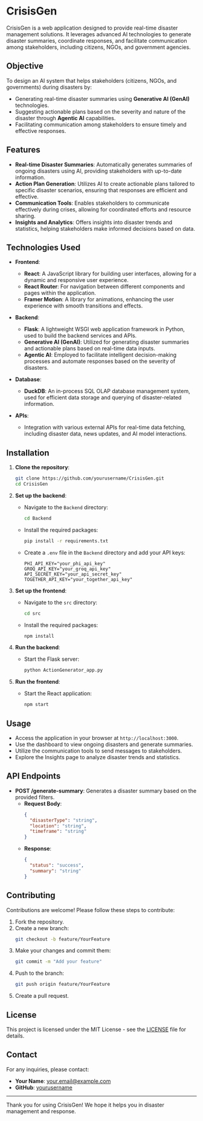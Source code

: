 # CrisisGen

CrisisGen is a web application designed to provide real-time disaster management solutions. It leverages advanced AI technologies to generate disaster summaries, coordinate responses, and facilitate communication among stakeholders, including citizens, NGOs, and government agencies.

## Objective

To design an AI system that helps stakeholders (citizens, NGOs, and governments) during disasters by:

- Generating real-time disaster summaries using **Generative AI (GenAI)** technologies.
- Suggesting actionable plans based on the severity and nature of the disaster through **Agentic AI** capabilities.
- Facilitating communication among stakeholders to ensure timely and effective responses.

## Features

- **Real-time Disaster Summaries**: Automatically generates summaries of ongoing disasters using AI, providing stakeholders with up-to-date information.
- **Action Plan Generation**: Utilizes AI to create actionable plans tailored to specific disaster scenarios, ensuring that responses are efficient and effective.
- **Communication Tools**: Enables stakeholders to communicate effectively during crises, allowing for coordinated efforts and resource sharing.
- **Insights and Analytics**: Offers insights into disaster trends and statistics, helping stakeholders make informed decisions based on data.

## Technologies Used

- **Frontend**: 
  - **React**: A JavaScript library for building user interfaces, allowing for a dynamic and responsive user experience.
  - **React Router**: For navigation between different components and pages within the application.
  - **Framer Motion**: A library for animations, enhancing the user experience with smooth transitions and effects.
 
- **Backend**: 
  - **Flask**: A lightweight WSGI web application framework in Python, used to build the backend services and APIs.
  - **Generative AI (GenAI)**: Utilized for generating disaster summaries and actionable plans based on real-time data inputs.
  - **Agentic AI**: Employed to facilitate intelligent decision-making processes and automate responses based on the severity of disasters.

- **Database**: 
  - **DuckDB**: An in-process SQL OLAP database management system, used for efficient data storage and querying of disaster-related information.

- **APIs**: 
  - Integration with various external APIs for real-time data fetching, including disaster data, news updates, and AI model interactions.

## Installation

1. **Clone the repository**:
   ```bash
   git clone https://github.com/yourusername/CrisisGen.git
   cd CrisisGen
   ```

2. **Set up the backend**:
   - Navigate to the `Backend` directory:
     ```bash
     cd Backend
     ```
   - Install the required packages:
     ```bash
     pip install -r requirements.txt
     ```
   - Create a `.env` file in the `Backend` directory and add your API keys:
     ```plaintext
     PHI_API_KEY="your_phi_api_key"
     GROQ_API_KEY="your_groq_api_key"
     API_SECRET_KEY="your_api_secret_key"
     TOGETHER_API_KEY="your_together_api_key"
     ```

3. **Set up the frontend**:
   - Navigate to the `src` directory:
     ```bash
     cd src
     ```
   - Install the required packages:
     ```bash
     npm install
     ```

4. **Run the backend**:
   - Start the Flask server:
     ```bash
     python ActionGenerator_app.py
     ```

5. **Run the frontend**:
   - Start the React application:
     ```bash
     npm start
     ```

## Usage

- Access the application in your browser at `http://localhost:3000`.
- Use the dashboard to view ongoing disasters and generate summaries.
- Utilize the communication tools to send messages to stakeholders.
- Explore the Insights page to analyze disaster trends and statistics.

## API Endpoints

- **POST /generate-summary**: Generates a disaster summary based on the provided filters.
  - **Request Body**:
    ```json
    {
      "disasterType": "string",
      "location": "string",
      "timeframe": "string"
    }
    ```
  - **Response**:
    ```json
    {
      "status": "success",
      "summary": "string"
    }
    ```

## Contributing

Contributions are welcome! Please follow these steps to contribute:

1. Fork the repository.
2. Create a new branch:
   ```bash
   git checkout -b feature/YourFeature
   ```
3. Make your changes and commit them:
   ```bash
   git commit -m "Add your feature"
   ```
4. Push to the branch:
   ```bash
   git push origin feature/YourFeature
   ```
5. Create a pull request.

## License

This project is licensed under the MIT License - see the [LICENSE](LICENSE) file for details.

## Contact

For any inquiries, please contact:

- **Your Name**: [your.email@example.com](mailto:your.email@example.com)
- **GitHub**: [yourusername](https://github.com/yourusername)

---

Thank you for using CrisisGen! We hope it helps you in disaster management and response.